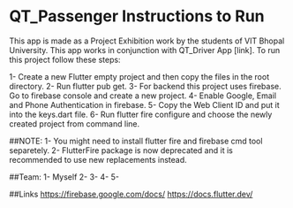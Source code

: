 # QT_Passenger Instructions to Run

This app is made as a Project Exhibition work by the students of VIT Bhopal University.
This app works in conjunction with QT_Driver App [link]. To run this project follow these steps:

1- Create a new Flutter empty project and then copy the files in the root directory.
2- Run flutter pub get.
3- For backend this project uses firebase. Go to firebase console and create a new project.
4- Enable Google, Email and Phone Authentication in firebase.
5- Copy the Web Client ID and put it into the keys.dart file.
6- Run flutter fire configure and choose the newly created project from command line.

##NOTE: 
1- You might need to install flutter fire and firebase cmd tool separetely.
2- FlutterFire package is now deprecated and it is recommended to use new replacements instead.

##Team:
1- Myself
2- 
3- 
4- 
5- 

##Links
https://firebase.google.com/docs/
https://docs.flutter.dev/
